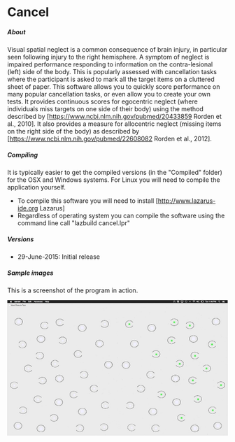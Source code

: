 # Cancel

##### About

Visual spatial neglect is a common consequence of brain injury, in particular seen following injury to the right hemisphere. A symptom of neglect is impaired performance responding to information on the contra-lesional (left) side of the body. This is popularly assessed with cancellation tasks where the participant is asked to mark all the target items on a cluttered sheet of paper. This software allows you to quickly score performance on many popular cancellation tasks, or even allow you to create your own tests. It provides continuous scores for egocentric neglect (where individuals miss targets on one side of their body) using the method described by [https://www.ncbi.nlm.nih.gov/pubmed/20433859 Rorden et al., 2010]. It also provides a measure for allocentric neglect (missing items on the right side of the body) as described by [https://www.ncbi.nlm.nih.gov/pubmed/22608082 Rorden et al., 2012].

##### Compiling

It is typically easier to get the compiled versions (in the "Compiled" folder) for the OSX and Windows systems. For Linux you will need to compile the application yourself.
 - To compile this software you will need to install [http://www.lazarus-ide.org Lazarus]
 - Regardless of operating system you can compile the software using the command line call "lazbuild cancel.lpr"

##### Versions

 - 29-June-2015: Initial release

##### Sample images

This is a screenshot of the program in action.

![alt tag](https://raw.githubusercontent.com/neurolabusc/Cancel/master/screenshot.jpg)

